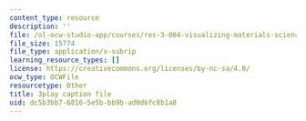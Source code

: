 ```yaml
---
content_type: resource
description: ''
file: /ol-ocw-studio-app/courses/res-3-004-visualizing-materials-science-fall-2017/dc5b3bb768165e5bbb9bad0d6fc8b1a8_1Ed3U4rmyXU.vtt
file_size: 15774
file_type: application/x-subrip
learning_resource_types: []
license: https://creativecommons.org/licenses/by-nc-sa/4.0/
ocw_type: OCWFile
resourcetype: Other
title: 3play caption file
uid: dc5b3bb7-6816-5e5b-bb9b-ad0d6fc8b1a8
---
```

